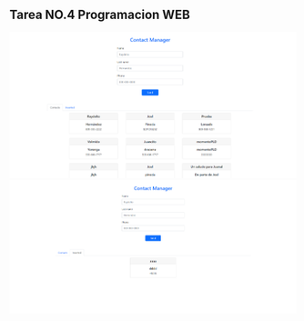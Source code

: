 ## Tarea NO.4 Programacion WEB

![Captura de pantalla](./public/assets/img/Captura.PNG)
![Captura de pantalla](./public/assets/img/Captura2.PNG)
